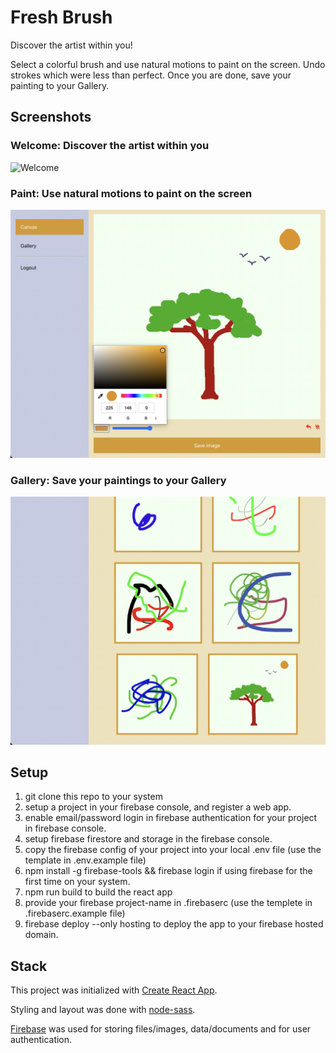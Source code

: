 # Fresh Brush
Discover the artist within you!

Select a colorful brush and use natural motions to paint on the screen. Undo strokes which were less than perfect. Once you are done, save your painting to your Gallery. 

## Screenshots
### Welcome: Discover the artist within you
![Welcome](./screenshots/welcome.png)

### Paint: Use natural motions to paint on the screen
![Paint](./screenshots/paint.png)

### Gallery: Save your paintings to your Gallery
![Gallery](./screenshots/gallery.png)

## Setup
1. git clone this repo to your system
1. setup a project in your firebase console, and register a web app.
1. enable email/password login in firebase authentication for your project in firebase console. 
1. setup firebase firestore and storage in the firebase console. 
1. copy the firebase config of your project into your local .env file (use the template in .env.example file)
1. npm install -g firebase-tools && firebase login if using firebase for the first time on your system.
1. npm run build to build the react app
1. provide your firebase project-name in .firebaserc (use the templete in .firebaserc.example file)
1. firebase deploy --only hosting to deploy the app to your firebase hosted domain. 

## Stack
This project was initialized with [Create React App](https://github.com/facebook/create-react-app).

Styling and layout was done with [node-sass](https://github.com/sass/node-sass).

[Firebase](https://firebase.google.com/) was used for storing files/images, data/documents and for user authentication. 